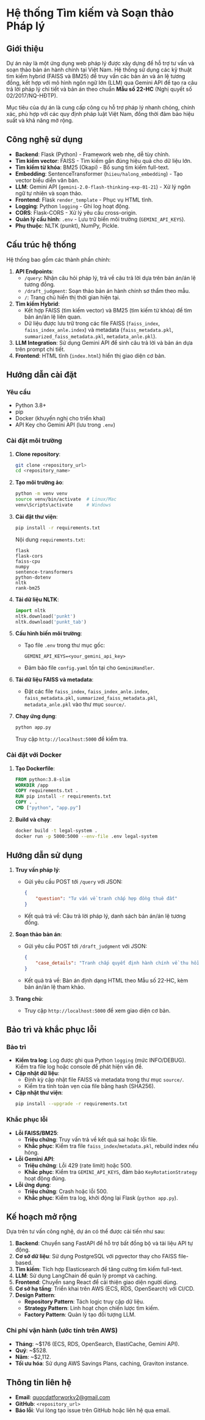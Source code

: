 # Hệ thống Tìm kiếm và Soạn thảo Pháp lý

## Giới thiệu

Dự án này là một ứng dụng web pháp lý được xây dựng để hỗ trợ tư vấn và soạn thảo bản án hành chính tại Việt Nam. Hệ thống sử dụng các kỹ thuật tìm kiếm hybrid (FAISS và BM25) để truy vấn các bản án và án lệ tương đồng, kết hợp với mô hình ngôn ngữ lớn (LLM) qua Gemini API để tạo ra câu trả lời pháp lý chi tiết và bản án theo chuẩn **Mẫu số 22-HC** (Nghị quyết số 02/2017/NQ-HĐTP).

Mục tiêu của dự án là cung cấp công cụ hỗ trợ pháp lý nhanh chóng, chính xác, phù hợp với các quy định pháp luật Việt Nam, đồng thời đảm bảo hiệu suất và khả năng mở rộng.

## Công nghệ sử dụng

- **Backend**: Flask (Python) - Framework web nhẹ, dễ tùy chỉnh.
- **Tìm kiếm vector**: FAISS - Tìm kiếm gần đúng hiệu quả cho dữ liệu lớn.
- **Tìm kiếm từ khóa**: BM25 (Okapi) - Bổ sung tìm kiếm full-text.
- **Embedding**: SentenceTransformer (`hiieu/halong_embedding`) - Tạo vector biểu diễn văn bản.
- **LLM**: Gemini API (`gemini-2.0-flash-thinking-exp-01-21`) - Xử lý ngôn ngữ tự nhiên và soạn thảo.
- **Frontend**: Flask `render_template` - Phục vụ HTML tĩnh.
- **Logging**: Python `logging` - Ghi log hoạt động.
- **CORS**: Flask-CORS - Xử lý yêu cầu cross-origin.
- **Quản lý cấu hình**: `.env` - Lưu trữ biến môi trường (`GEMINI_API_KEYS`).
- **Phụ thuộc**: NLTK (punkt), NumPy, Pickle.

## Cấu trúc hệ thống

Hệ thống bao gồm các thành phần chính:
1. **API Endpoints**:
   - `/query`: Nhận câu hỏi pháp lý, trả về câu trả lời dựa trên bản án/án lệ tương đồng.
   - `/draft_judgment`: Soạn thảo bản án hành chính sơ thẩm theo mẫu.
   - `/`: Trang chủ hiển thị thời gian hiện tại.
2. **Tìm kiếm Hybrid**:
   - Kết hợp FAISS (tìm kiếm vector) và BM25 (tìm kiếm từ khóa) để tìm bản án/án lệ liên quan.
   - Dữ liệu được lưu trữ trong các file FAISS (`faiss_index`, `faiss_index_anle.index`) và metadata (`faiss_metadata.pkl`, `summarized_faiss_metadata.pkl`, `metadata_anle.pkl`).
3. **LLM Integration**: Sử dụng Gemini API để sinh câu trả lời và bản án dựa trên prompt chi tiết.
4. **Frontend**: HTML tĩnh (`index.html`) hiển thị giao diện cơ bản.

## Hướng dẫn cài đặt

### Yêu cầu
- Python 3.8+
- pip
- Docker (khuyến nghị cho triển khai)
- API Key cho Gemini API (lưu trong `.env`)

### Cài đặt môi trường
1. **Clone repository**:
   ```bash
   git clone <repository_url>
   cd <repository_name>
   ```

2. **Tạo môi trường ảo**:
   ```bash
   python -m venv venv
   source venv/bin/activate  # Linux/Mac
   venv\Scripts\activate     # Windows
   ```

3. **Cài đặt thư viện**:
   ```bash
   pip install -r requirements.txt
   ```
   Nội dung `requirements.txt`:
   ```
   flask
   flask-cors
   faiss-cpu
   numpy
   sentence-transformers
   python-dotenv
   nltk
   rank-bm25
   ```

4. **Tải dữ liệu NLTK**:
   ```python
   import nltk
   nltk.download('punkt')
   nltk.download('punkt_tab')
   ```

5. **Cấu hình biến môi trường**:
   - Tạo file `.env` trong thư mục gốc:
     ```
     GEMINI_API_KEYS=<your_gemini_api_key>
     ```
   - Đảm bảo file `config.yaml` tồn tại cho `GeminiHandler`.

6. **Tải dữ liệu FAISS và metadata**:
   - Đặt các file `faiss_index`, `faiss_index_anle.index`, `faiss_metadata.pkl`, `summarized_faiss_metadata.pkl`, `metadata_anle.pkl` vào thư mục `source/`.

7. **Chạy ứng dụng**:
   ```bash
   python app.py
   ```
   Truy cập `http://localhost:5000` để kiểm tra.

### Cài đặt với Docker
1. **Tạo Dockerfile**:
   ```dockerfile
   FROM python:3.8-slim
   WORKDIR /app
   COPY requirements.txt .
   RUN pip install -r requirements.txt
   COPY . .
   CMD ["python", "app.py"]
   ```

2. **Build và chạy**:
   ```bash
   docker build -t legal-system .
   docker run -p 5000:5000 --env-file .env legal-system
   ```

## Hướng dẫn sử dụng

1. **Truy vấn pháp lý**:
   - Gửi yêu cầu POST tới `/query` với JSON:
     ```json
     {
         "question": "Tư vấn về tranh chấp hợp đồng thuê đất"
     }
     ```
   - Kết quả trả về: Câu trả lời pháp lý, danh sách bản án/án lệ tương đồng.

2. **Soạn thảo bản án**:
   - Gửi yêu cầu POST tới `/draft_judgment` với JSON:
     ```json
     {
         "case_details": "Tranh chấp quyết định hành chính về thu hồi đất tại Hà Nội..."
     }
     ```
   - Kết quả trả về: Bản án định dạng HTML theo Mẫu số 22-HC, kèm bản án/án lệ tham khảo.

3. **Trang chủ**:
   - Truy cập `http://localhost:5000` để xem giao diện cơ bản.

## Bảo trì và khắc phục lỗi

### Bảo trì
- **Kiểm tra log**: Log được ghi qua Python `logging` (mức INFO/DEBUG). Kiểm tra file log hoặc console để phát hiện vấn đề.
- **Cập nhật dữ liệu**:
  - Định kỳ cập nhật file FAISS và metadata trong thư mục `source/`.
  - Kiểm tra tính toàn vẹn của file bằng hash (SHA256).
- **Cập nhật thư viện**:
  ```bash
  pip install --upgrade -r requirements.txt
  ```

### Khắc phục lỗi
- **Lỗi FAISS/BM25**:
  - **Triệu chứng**: Truy vấn trả về kết quả sai hoặc lỗi file.
  - **Khắc phục**: Kiểm tra file `faiss_index`/`metadata.pkl`, rebuild index nếu hỏng.
- **Lỗi Gemini API**:
  - **Triệu chứng**: Lỗi 429 (rate limit) hoặc 500.
  - **Khắc phục**: Kiểm tra `GEMINI_API_KEYS`, đảm bảo `KeyRotationStrategy` hoạt động đúng.
- **Lỗi ứng dụng**:
  - **Triệu chứng**: Crash hoặc lỗi 500.
  - **Khắc phục**: Kiểm tra log, khởi động lại Flask (`python app.py`).

## Kế hoạch mở rộng
Dựa trên tư vấn công nghệ, dự án có thể được cải tiến như sau:
1. **Backend**: Chuyển sang FastAPI để hỗ trợ bất đồng bộ và tài liệu API tự động.
2. **Cơ sở dữ liệu**: Sử dụng PostgreSQL với pgvector thay cho FAISS file-based.
3. **Tìm kiếm**: Tích hợp Elasticsearch để tăng cường tìm kiếm full-text.
4. **LLM**: Sử dụng LangChain để quản lý prompt và caching.
5. **Frontend**: Chuyển sang React để cải thiện giao diện người dùng.
6. **Cơ sở hạ tầng**: Triển khai trên AWS (ECS, RDS, OpenSearch) với CI/CD.
7. **Design Pattern**:
   - **Repository Pattern**: Tách logic truy cập dữ liệu.
   - **Strategy Pattern**: Linh hoạt chọn chiến lược tìm kiếm.
   - **Factory Pattern**: Quản lý tạo đối tượng LLM.

### Chi phí vận hành (ước tính trên AWS)
- **Tháng**: ~$176 (ECS, RDS, OpenSearch, ElastiCache, Gemini API).
- **Quý**: ~$528.
- **Năm**: ~$2,112.
- **Tối ưu hóa**: Sử dụng AWS Savings Plans, caching, Graviton instance.

## Thông tin liên hệ
- **Email**: quocdatforworkv2@gmail.com
- **GitHub**: `<repository_url>`
- **Báo lỗi**: Vui lòng tạo issue trên GitHub hoặc liên hệ qua email.
